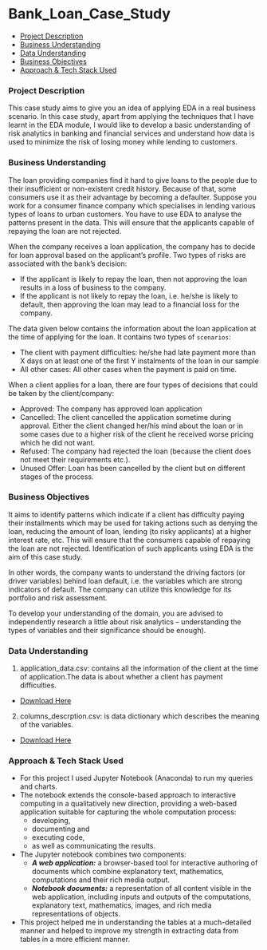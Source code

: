 # Bank_Loan_Case_Study

- [Project Description](#project-Description)
- [Business Understanding](#business-understanding)
- [Data Understanding](#data-understanding)
- [Business Objectives](#business-objectives)
- [Approach & Tech Stack Used](approach-&-tech-stack-used)

### Project Description
This case study aims to give you an idea of applying EDA in a real business scenario. In
this case study, apart from applying the techniques that I have learnt in the EDA
module, I would like to develop a basic understanding of risk analytics in banking and
financial services and understand how data is used to minimize the risk of losing money
while lending to customers.

### Business Understanding
The loan providing companies find it hard to give loans to the people due to their
insufficient or non-existent credit history. Because of that, some consumers use it as their
advantage by becoming a defaulter. Suppose you work for a consumer finance company
which specialises in lending various types of loans to urban customers. You have to use
EDA to analyse the patterns present in the data. This will ensure that the applicants
capable of repaying the loan are not rejected.

When the company receives a loan application, the company has to decide for loan
approval based on the applicant’s profile. 
Two types of risks are associated with the bank’s
decision:
- If the applicant is likely to repay the loan, then not approving the loan results in a loss
of business to the company.
- If the applicant is not likely to repay the loan, i.e. he/she is likely to default, then
approving the loan may lead to a financial loss for the company.

The data given below contains the information about the loan application at the time
of applying for the loan. 
It contains two types of `scenarios`:
- The client with payment difficulties: he/she had late payment more than X days on at
least one of the first Y instalments of the loan in our sample
- All other cases: All other cases when the payment is paid on time.

When a client applies for a loan, there are four types of decisions that could be taken by
the client/company:
- Approved: The company has approved loan application
- Cancelled: The client cancelled the application sometime during approval. Either the
client changed her/his mind about the loan or in some cases due to a higher risk of
the client he received worse pricing which he did not want.
- Refused: The company had rejected the loan (because the client does not meet their
requirements etc.).
- Unused Offer: Loan has been cancelled by the client but on different stages of the
process.
### Business Objectives
It aims to identify patterns which indicate if a client has difficulty paying their
installments which may be used for taking actions such as denying the loan, reducing the
amount of loan, lending (to risky applicants) at a higher interest rate, etc. This will ensure
that the consumers capable of repaying the loan are not rejected. Identification of such
applicants using EDA is the aim of this case study.

In other words, the company wants to understand the driving factors (or driver
variables) behind loan default, i.e. the variables which are strong indicators of default.
The company can utilize this knowledge for its portfolio and risk assessment.

To develop your understanding of the domain, you are advised to independently research
a little about risk analytics – understanding the types of variables and their significance
should be enough).

### Data Understanding 
1. application_data.csv: contains all the information of the client at the time of
application.The data is about whether a client has payment difficulties.

- [Download Here](https://docs.google.com/spreadsheets/d/1G4cweFtW4fMXPFLhrwvRZRPwhe-rhbfoufN9Zm15cKE/edit#gid=848798451)

2. columns_descrption.csv: is data dictionary which describes the meaning of the
variables.

- [Download Here](https://docs.google.com/spreadsheets/d/1W3AMPHCq5J2bEeWu-m7LYwrW4WPtj6QVfyXbG2ge_ZI/edit#gid=939882734)

### Approach & Tech Stack Used
- For this project I used Jupyter Notebook (Anaconda) to run my queries
and charts.
- The notebook extends the console-based approach to interactive
computing in a qualitatively new direction, providing a web-based
application suitable for capturing the whole computation process:
  - developing,
  - documenting and
  - executing code,
  - as well as communicating the results.
- The Jupyter notebook combines two
components:
  - ***A web application:*** a browser-based tool for interactive authoring of
documents which combine explanatory text, mathematics,
computations and their rich media output.
  - ***Notebook documents:*** a representation of all content visible in the
web application, including inputs and outputs of the computations,
explanatory text, mathematics, images, and rich media representations
of objects.
- This project helped me in understanding the tables at a much-detailed
manner and helped to improve my strength in extracting data from
tables in a more efficient manner.
